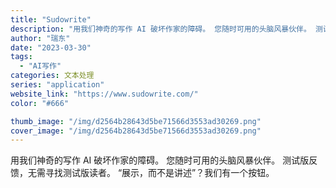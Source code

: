 ```yaml
---
title: "Sudowrite"
description: "用我们神奇的写作 AI 破坏作家的障碍。 您随时可用的头脑风暴伙伴。 测试版反馈，无需寻找测试版读者。 “展示，而不是讲"
author: "瑞东"
date: "2023-03-30"
tags:
  - "AI写作"
categories: 文本处理
series: "application"
website_link: "https://www.sudowrite.com/"
color: "#666"

thumb_image: "/img/d2564b28643d5be71566d3553ad30269.png"
cover_image: "/img/d2564b28643d5be71566d3553ad30269.png"
---
```


用我们神奇的写作 AI 破坏作家的障碍。 您随时可用的头脑风暴伙伴。 测试版反馈，无需寻找测试版读者。 “展示，而不是讲述”？我们有一个按钮。 